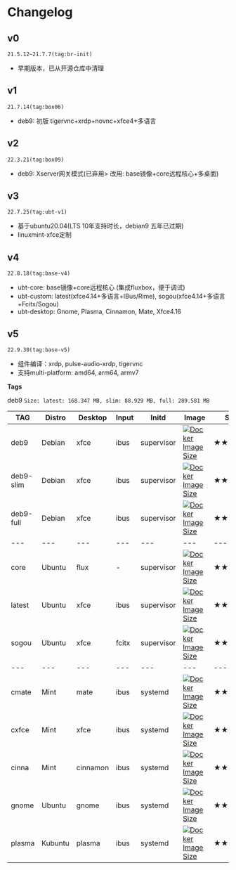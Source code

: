 # Changelog


## v0

`21.5.12~21.7.7(tag:br-init)`

- 早期版本，已从开源仓库中清理

## v1

`21.7.14(tag:box06)`

- deb9: 初版 tigervnc+xrdp+novnc+xfce4+多语言

## v2

`22.3.21(tag:box09)`

- deb9: Xserver网关模式(已弃用> 改用: base镜像+core远程核心+多桌面)

## v3

`22.7.25(tag:ubt-v1)`

- 基于ubuntu20.04(LTS 10年支持时长，debian9 五年已过期)
- linuxmint-xfce定制

## v4

`22.8.18(tag:base-v4)`

- ubt-core: base镜像+core远程核心 (集成fluxbox，便于调试)
- ubt-custom: latest(xfce4.14+多语言+IBus/Rime), sogou(xfce4.14+多语言+Fcitx/Sogou)
- ubt-desktop: Gnome, Plasma, Cinnamon, Mate, Xfce4.16

## v5

`22.9.30(tag:base-v5)`

- 组件编译：xrdp, pulse-audio-xrdp, tigervnc
- 支持multi-platform: amd64, arm64, armv7


**Tags**

deb9 `Size: latest: 168.347 MB, slim: 88.929 MB, full: 289.581 MB`

 TAG | Distro | Desktop | Input | Initd | Image |Star |Description 
--- | --- | ---  | ---  | --- | --- | --- | ---
deb9 |Debian| xfce | ibus  | supervisor | [![Docker Image Size](https://img.shields.io/docker/image-size/infrastlabs/docker-headless/deb9)](https://hub.docker.com/r/infrastlabs/docker-headless/tags)|★★★★★|-
deb9-slim |Debian| xfce | ibus  | supervisor | [![Docker Image Size](https://img.shields.io/docker/image-size/infrastlabs/docker-headless/deb9-slim)](https://hub.docker.com/r/infrastlabs/docker-headless/tags)|★★★★★|-
deb9-full |Debian| xfce | ibus  | supervisor | [![Docker Image Size](https://img.shields.io/docker/image-size/infrastlabs/docker-headless/deb9-full)](https://hub.docker.com/r/infrastlabs/docker-headless/tags)|★★★★★|-
--- | --- | ---  | ---  | --- | --- | --- | ---
core   |Ubuntu| flux | - | supervisor | [![Docker Image Size](https://img.shields.io/docker/image-size/infrastlabs/docker-headless/core)](https://hub.docker.com/r/infrastlabs/docker-headless/tags)|★★★★☆|ConfigLayer,Firefox
latest |Ubuntu| xfce | ibus  | supervisor | [![Docker Image Size](https://img.shields.io/docker/image-size/infrastlabs/docker-headless/latest)](https://hub.docker.com/r/infrastlabs/docker-headless/tags)|★★★★★|Customize,Lightweight
sogou  |Ubuntu| xfce | fcitx | supervisor | [![Docker Image Size](https://img.shields.io/docker/image-size/infrastlabs/docker-headless/sogou)](https://hub.docker.com/r/infrastlabs/docker-headless/tags)|★★★★★|sogouInput
---|---|---|---|---|---|---
cmate   |Mint| mate | ibus  | systemd | [![Docker Image Size](https://img.shields.io/docker/image-size/infrastlabs/docker-headless/cmate)](https://hub.docker.com/r/infrastlabs/docker-headless/tags)|★★★★★|GoodExperience
cxfce   |Mint| xfce | ibus  | systemd | [![Docker Image Size](https://img.shields.io/docker/image-size/infrastlabs/docker-headless/cxfce)](https://hub.docker.com/r/infrastlabs/docker-headless/tags)|★★★★★|Xfce 4.16
cinna   |Mint| cinnamon | ibus  | systemd | [![Docker Image Size](https://img.shields.io/docker/image-size/infrastlabs/docker-headless/cinna)](https://hub.docker.com/r/infrastlabs/docker-headless/tags)|★★★★☆|VideoCard Notify
gnome   |Ubuntu| gnome | ibus  | systemd | [![Docker Image Size](https://img.shields.io/docker/image-size/infrastlabs/docker-headless/gnome)](https://hub.docker.com/r/infrastlabs/docker-headless/tags)|★★★★★|Best Compatible
plasma   |Kubuntu| plasma | ibus  | systemd | [![Docker Image Size](https://img.shields.io/docker/image-size/infrastlabs/docker-headless/plasma)](https://hub.docker.com/r/infrastlabs/docker-headless/tags)|★★★★☆|Black area with Settings
